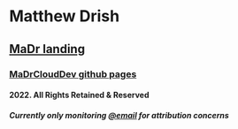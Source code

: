 # Matthew Drish
## [MaDr landing](https://madr.io/)
### [MaDrCloudDev github pages](https://madrclouddev.github.io/)
#### 2022. All Rights Retained & Reserved
##### Currently only monitoring [@email](mailto:azbusiness@madr.io) for attribution concerns
